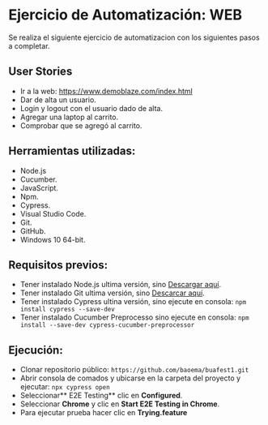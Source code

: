 # Ejercicio de Automatización: WEB

Se realiza el siguiente ejercicio de automatizacion con los siguientes pasos a completar.

## User Stories

* Ir a la web: https://www.demoblaze.com/index.html
* Dar de alta un usuario.
* Login y logout con el usuario dado de alta.
* Agregar una laptop al carrito.
* Comprobar que se agregó al carrito.

## Herramientas utilizadas:
* Node.js
* Cucumber.
* JavaScript.
* Npm.
* Cypress.
* Visual Studio Code.
* Git.
* GitHub.
* Windows 10 64-bit.


## Requisitos previos:

* Tener instalado Node.js ultima versión, sino [Descargar aquí](https://nodejs.org/es/download/ "Descargar aquí").
* Tener instalado Git ultima versión, sino [Descarcar aquí](https://git-scm.com/download/win "Descarcar aquí").
* Tener instalado Cypress ultina versión, sino ejecute en consola: 
`npm install cypress --save-dev`
* Tener instalado Cucumber Preprocesso sino ejecute en consola: 
`npm install --save-dev cypress-cucumber-preprocessor`

## Ejecución:

* Clonar repositorio público:
`https://github.com/baoema/buafest1.git`
* Abrir consola de comados y ubicarse en la carpeta del proyecto y ejecutar: 
`npx cypress open`
* Seleccionar** E2E Testing** clic en **Configured**.
* Seleccionar **Chrome** y clic en **Start E2E Testing in Chrome**.
* Para ejecutar prueba hacer clic en **Trying.feature**
